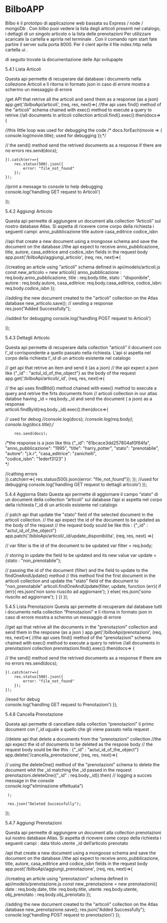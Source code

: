 # BilboAPP
Bilbo è il prototipo di applicazione web bassata su Express / node / mongoDb . 
Con bilbo puoi vedere la lista degli articoli presenti nel catalogo, i dettagli di un singolo articolo o la lista delle prenotazioni 
Per utilizzare scaricate la cartella e aprirla nel terminale . Con il comando npm start fate partire il server sulla porta 8000.
Per il cient aprite il file index.http nella cartella ui . 

di seguito trovate la documentazione delle Api svilupapte 

5.4.1 Lista Articoli 

Questa api permette di recuperare dal database i documents nella collezione Articoli e li ritorna in formato json  in caso di errore mostra a schermo un messaggio di errore 

/get API that retrive all the articoli and send them as a response (as a json)
app.get('/bilboApi/articoli', (req, res, next)=>{
//the api  uses find() method of the "articoli" schema chained with exec() method to execute a query to retrive 
//all documents in articoli collection 
    articoli.find().exec().then(docs=> {

//this little loop was used for debugging the code
        /* docs.forEach(movie => {
            console.log(movie.title); used for debugging });*/


// the send() method send the retrived documents as a response if there are no errors 
        res.send(docs);
        
    }).catch(err=>{
        res.status(500).json({
            error: "file_not_found"
        });
    });

//print a message to console to help debugging    
    console.log('handling GET request to Articoli')

});




5.4.2 Aggiungi Articolo

Questa api permette di aggiungere un document alla collection “Articoli” sul nostro database Atlas. Si aspetta di ricevere come corpo della richiesta i seguenti campi:
anno_pubblicazione
title
autore
casa_editrice
codice_isbn

//api that create a new document using a mongoose schema and save the document on the database 
//the api expect to receive anno_pubblicazione, title, autore, casa_editrice amd codice_isbn fields in the request body 
app.post('/bilboApi/aggiungi_articolo', (req, res, next)=>{

//creating an article using "articoli" schema defined in api/models/articoli.js
    const new_articolo  = new articoli({
        anno_pubblicazione : req.body.anno_pubblicazione,
        title : req.body.title,
        stato : "disponibile",
        autore : req.body.autore,
        casa_editrice: req.body.casa_editrice,
        codice_isbn: req.body.codice_isbn
    });

//adding the new document created to the  "articoli" collection on the Atlas database
    new_articolo.save();
// sending a response    
    res.json("Added Successfully");

//added for debugging
console.log('handling POST request to Articoli')

});







5.4.3 Dettagli Articolo

Questa api permette di recuperare dalla collection “articoli”  il document con l’_id corrispondente a quello passato nella richiesta. 
L’api si aspetta nel corpo della richiesta l’_id di un articolo esistente nel catalogo

// get api that retrive an item and send it (as a json)
// the api expect a json like {"_id" : "actul_id_of_the_object"} as the body of the request
app.get('/bilboApi/articoli/_id', (req, res, next)=>{

// the api uses findBtId() method chained with exex() method to execute a query and retrive the firts documents from 
// articoli collection in our atlas databse having _id = req.body._id and send the document ( a json) as a response      
    articoli.findById(req.body._id).exec().then(docs=>{

// used for debug 
        //console.log(docs);
        /*console.log(req.body);         
        console.log(docs.title);*/
       
        res.send(docs); 

/*the response is a json like this 
{"_id": "61bcace3dd257804af0f64fa",
"anno_pubblicazione": "1995",
"title": "harry_potter",
"stato": "prenotabile",
"autore": "j.k.r",
"casa_editrice": "zanichelli",        
"codice_isbn": "1ederf3123" }     
*/

//cathing errors          
        }).catch(err=>{
        res.status(500).json({error: "file_not_found"});
    });
//used for debugging
    console.log('handling GET request to dettagli articolo')
});





5.4.4 Aggiorna Stato
Questa api permette di aggiornare il campo “stato” di un document della collection “articoli” sul database 
l’api si aspetta nel corpo della richiesta l’_id di un articolo esistente nel catalogo

// patch api that update the "stato" field of the selected document in the articoli collection. 
// the api expect the id of the document to be updated as the body of the request
// the request body sould be like this :  {"_id" : "actul_id_of_the_object"} 
app.patch('/bibloApi/articoli/_id/update_disponibilita', (req, res, next) =>{
   
// var filter is the id of the document to be updated
    var filter = req.body;

// storing in update the field to be updated and its new value
    var update = {stato : "non_prenotabile"};

// passing the id of the document (filter) and the field to update to the findOneAndUpdate() method 
// this method find the first document in the articoli collection and update the "stato" field of the document to "non_prenotabile"
    articoli.findOneAndUpdate(filter, update, function (err){
        if (err){
            res.json('non sono riuscito ad aggiornare');
        }
        else{
            res.json('sono riuscito ad aggiornare');
        }
    })
});




5.4.5 Lista Prenotazioni
Questa api permette di recuperare dal database tutti i documents nella collection “Prenotazioni” e  li ritorna in formato json  in caso di errore mostra a schermo un messaggio di errore 

 //get api that retrive all the documents in the "prenotazioni" collection and send them in the resposne (as a json )
app.get('/bilboApi/prenotazioni', (req, res, next)=>{
//the api  uses find() method of the "prenotazioni" schema chained with exec() method to execute a query to retrive 
//all documents in prenotazioni collection 
    prenotazioni.find().exec().then(docs=> {

// the send() method send the retrived documents as a response if there are no errors 
        res.send(docs);
        
    }).catch(err=>{
        res.status(500).json({
            error: "file_not_found"
        });
    });

//esed for debug  
    console.log('handling GET request to Prenotazioni')
});




5.4.6 Cancella Prenotazione

Questa api permette di cancellare dalla collection “prenotazioni” il primo document con  l’_id uguale a quello che gli viene passato nella request .

//delete api that delete a documents from the "prenotazioni" collection 
//the api expect the id of documents to be deleted as the respose body 
// the request body sould be like this :  {"_id" : "actul_id_of_the_object"} 
app.delete('/cancella_prenotazione', (req, res, next)=>{

// using the deleteOne() method of the "prenotazioni" schema to delete the document whit the _id matching the _id passed in the request
     prenotazioni.deleteOne({"_id" : req.body._id}).then(
// logging a succes message in the console        
        console.log("eliminazione effettuata")

     );
     
     res.json("Deleted Successfully");

 });



5.4.7 Aggiungi Prenotazioni 

Questa api permette di aggiungere un document alla collection prenotazioni sul nostro database Atlas. Si aspetta di ricevere come corpo della richiesta i seguenti campi :
data
titolo
utente
_id dell’articolo prenotato

/api that create a new document using a mongoose schema and save the document on the database 
//the api expect to receive anno_pubblicazione, title, autore, casa_editrice amd codice_isbn fields in the request body 
app.post('/bilboApi/aggiungi_prenotazione', (req, res, next)=>{

//creating an article using  "prenotazioni" schema defined in api/models/prenotazione.js 
    const new_prenotazione  = new prenotazioni({    
        date : req.body.date,
        title :req.body.title,
        utente :req.body.utente,
        obj_prenotato : req.body.obj_prenotato
    });

//adding the new document created to the  "articoli" collection on the Atlas database
    new_prenotazione.save();
    res.json("Added Successfully");
console.log('handling POST request to prenotazioni')
});




